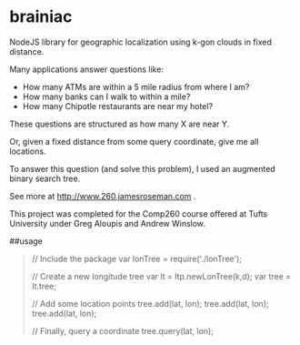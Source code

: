 brainiac
========

NodeJS library for geographic localization using k-gon clouds in fixed distance.

Many applications answer questions like:
* How many ATMs are within a 5 mile radius from where I am?
* How many banks can I walk to within a mile?
* How many Chipotle restaurants are near my hotel?

These questions are structured as how many X are near Y. 

Or, given a fixed distance from some query coordinate, give me all locations.

To answer this question (and solve this problem), I used an augmented binary search tree.

See more at http://www.260.jamesroseman.com .

This project was completed for the Comp260 course offered at Tufts University under Greg Aloupis and Andrew Winslow.

##usage

> // Include the package
>var lonTree = require('./lonTree');
>
>// Create a new longitude tree
>var lt = ltp.newLonTree(k,d);
>var tree = lt.tree;
>
>// Add some location points
>tree.add(lat, lon);
>tree.add(lat, lon);
>tree.add(lat, lon);
>
>// Finally, query a coordinate
>tree.query(lat, lon);




